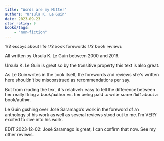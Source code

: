 ```yaml
---
title: "Words are my Matter"
authors: "Ursula K. Le Guin"
date: 2023-09-23
star_rating: 5
books/tags:
    - "non-fiction"
---
```

1/3 essays about life
1/3 book forewords
1/3 book reviews

All written by Ursula K. Le Guin between 2000 and 2016.

Ursula K. Le Guin is great so by the transitive property this text is also great.

As Le Guin writes in the book itself, the forewords and reviews she's written here shouldn't be misconstrued as recommendations per say.

But from reading the text, it's relatively easy to tell the difference between her really liking a book/author vs. her being paid to write some fluff about a book/author.

Le Guin gushing over José Saramago's work in the foreword of an anthology of his work as well as several reviews stood out to me. I'm VERY excited to dive into his work.

EDIT 2023-12-02: José Saramago is great, I can confirm that now. See my other reviews.
